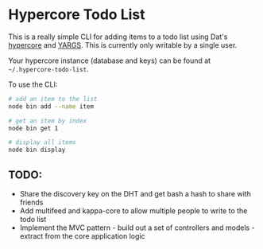 # Hypercore Todo List

This is a really simple CLI for adding items to a todo list using Dat's [hypercore](https://github.com/mafintosh/hypercore) and [YARGS](http://yargs.js.org/). This is currently only writable by a single user.

Your hypercore instance (database and keys) can be found at `~/.hypercore-todo-list`.

To use the CLI:

```bash
# add an item to the list
node bin add --name item

# get an item by index
node bin get 1

# display all items
node bin display
```

## TODO: 
- Share the discovery key on the DHT and get bash a hash to share with friends
- Add multifeed and kappa-core to allow multiple people to write to the todo list 
- Implement the MVC pattern - build out a set of controllers and models - extract from the core application logic 
